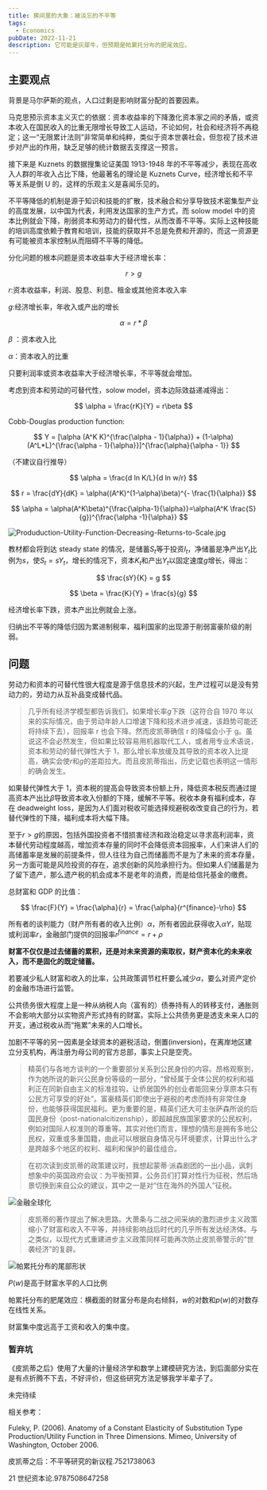 ```yaml
---
title: 房间里的大象：被淡忘的不平等
tags:
  - Economics
pubDate: 2022-11-21
description: 它可能是灰犀牛，但预期是帕累托分布的肥尾效应。
---
```


## 主要观点

背景是马尔萨斯的观点，人口过剩是影响财富分配的首要因素。

马克思预示资本主义灭亡的依据：资本收益率的下降激化资本家之间的矛盾，或资本收入在国民收入的比重无限增长导致工人运动，不论如何，社会和经济将不再稳定；这一“无限累计法则”非常简单和纯粹，类似于资本世袭社会，但忽视了技术进步对产出的作用，缺乏足够的统计数据去支撑这一预言。

接下来是 Kuznets 的数据搜集论证美国 1913-1948 年的不平等减少，表现在高收入人群的年收入占比下降，他最著名的理论是 Kuznets Curve，经济增长和不平等关系是倒 U 的，这样的乐观主义是喜闻乐见的。

不平等降低的机制是源于知识和技能的扩散，技术融合和分享导致技术密集型产业的高度发展，以中国为代表，利用发达国家的生产方式，而 solow model 中的资本比例就会下降，削弱资本和劳动力的替代性，从而改善不平等。实际上这种技能的培训高度依赖于教育和培训，技能的获取并不总是免费和开源的，而这一资源更有可能被资本家控制从而阻碍不平等的降低。

分化问题的根本问题是资本收益率大于经济增长率：

$$
r>g
$$

$r$:资本收益率，利润、股息、利息、租金或其他资本收入率

$g$:经济增长率，年收入或产出的增长

$$
\alpha  = r * \beta
$$

$\beta$ ：资本收入比

$\alpha$：资本收入的比重

只要利润率或资本收益率大于经济增长率，不平等就会增加。

考虑到资本和劳动的可替代性，solow model，资本边际效益递减得出：

$$
\alpha = \frac{rK}{Y} = r\beta
$$

Cobb-Douglas production function:

$$
Y = [\alpha (A^K K)^{\frac{\alpha - 1}{\alpha}} + (1-\alpha)(A^L*L)^{\frac{\alpha - 1}{\alpha}}]^{\frac{\alpha}{\alpha - 1}}
$$

（不建议自行推导）

$$
\alpha = \frac{d ln K/L}{d ln w/r}
$$

$$
r = \frac{dY}{dK} = \alpha((A^K)^(1-\alpha)\beta)^{-
\frac{1}{\alpha}}
$$

$$
\alpha = \alpha(A^K\beta)^{\frac{\alpha-1}{\alpha}}=\alpha(A^K \frac{S}{g})^{\frac{\alpha -1}{\alpha}}
$$

![Produduction-Utility-Function-Decreasing-Returns-to-Scale.jpg](/static/images/Produduction-Utility-Function-Decreasing-Returns-to-Scale.jpg)

教材都会将到达 steady state 的情况，是储蓄$S_t$等于投资$I_t$，净储蓄是净产出$Y_t$比例为$s$，使$S_t = sY_t$，增长的情况下，资本$K_t$和产出$Y_t$以固定速度$g$增长，得出：

$$
\frac{sY}{K} = g
$$

$$
\beta = \frac{K}{Y} = \frac{s}{g}
$$

经济增长率下跌，资本产出比例就会上涨。

归纳出不平等的降低归因为累进制税率，福利国家的出现源于削弱富豪阶级的削弱。

## 问题

劳动力和资本的可替代性很大程度是源于信息技术的兴起，生产过程可以是没有劳动力的，劳动力从互补品变成替代品。

> 几乎所有经济学模型都告诉我们，如果增长率$g$下跌（这符合自 1970 年以来的实际情况，由于劳动年龄人口增速下降和技术进步减速，该趋势可能还将持续下去），回报率 r 也会下降。然而皮凯蒂确信 r 的降幅会小于 g。虽说这不会必然发生，但如果比较容易用机器取代工人，或者用专业术语说，资本和劳动的替代弹性大于 1，那么增长率放缓及其导致的资本收入比提高，确实会使$r$和$g$的差距拉大。而且皮凯蒂指出，历史记载也表明这一情形的确会发生。

如果替代弹性大于 1，资本税的提高会导致资本份额上升，降低资本税反而通过提高资本产出比$\beta$导致资本收入份额的下降，缓解不平等。税收本身有福利成本，存在 deadweight loss，是因为人们面对税收可能选择规避税收改变自己的行为，若替代弹性的下降，福利成本将大幅下降。

至于$r>g$的原因，包括外国投资者不惜损害经济和政治稳定以寻求高利润率，资本替代劳动程度越高，增加资本存量的同时不会降低资本回报率，人们来讲人们的高储蓄率是发展的前提条件，但人往往为自己而储蓄而不是为了未来的资本存量，另一方面可能是风险投资的存在，追求创新的风险承担行为。但如果人们储蓄是为了留下遗产，那么遗产税的机会成本不是老年的消费，而是给信托基金的缴费。

总财富和 GDP 的比值：

$$
\frac{F}{Y} = \frac{\alpha}{r} = \frac{\alpha}{r^{finance}-\rho}
$$

所有者的谈判能力（财产所有者的收入比例）$\alpha$，所有者因此获得收入$\alpha Y$，贴现或利润率$r$，金融部门提供的回报率$r^{finance} = r + \rho$

**财富不仅仅是过去储蓄的累积，还是对未来资源的索取权，财产资本化的未来收入，而不是固化的既定储蓄。**

若要减少私人财富和收入的比率，公共政策调节杠杆要么减少$\alpha$，要么对资产定价的金融市场进行监管。

公共债务很大程度上是一种从纳税人向（富有的）债券持有人的转移支付，通胀则不会影响大部分以实物资产形式持有的财富。实际上公共债务更是透支未来人口的开支，通过税收从而“拖累”未来的人口增长。

加剧不平等的另一因素是全球资本的避税活动，倒置(inversion)，在离岸地区建立分支机构，再注册为母公司的官方总部，事实上只是空壳。

> 精英们与各地方谈判的一个重要部分关系到公民身份的内容。昂格观察到，作为她所说的新兴公民身份等级的一部分，“曾经属于全体公民的权利和福利正在同新自由主义的标准挂钩，让侨居国外的创业者能回来分享原本只有公民方可享受的好处”。富豪精英们即使出于避税的考虑而持有非常住身份，也能够获得国民福利。更为重要的是，精英们还大可主张萨森所说的后国民身份（post-nationalcitizenship），即超越民族国家要求的公民权利，例如对国际人权准则的尊重等。其实对他们而言，理想的情形是拥有多地公民权，双重或多重国籍，由此可以根据自身情况与环境要求，计算出什么才是跨越多个地区的权利、福利和保护的最佳组合。

> 在初次读到皮凯蒂的政策建议时，我想起蒙蒂·派森剧团的一出小品，讽刺想象中的英国政府会议：为平衡预算，公务员们打算对性行为征税，然后场景切换到来自公众的建议，其中之一是对“住在海外的外国人”征税。

![金融全球化](/static/images/financial-globalization.png)

> 皮凯蒂的著作提出了解决思路。大萧条与二战之间采纳的激烈进步主义政策缩小了财富和收入不平等，并持续影响战后时代的几乎所有发达经济体。与之类似，以现代方式重建进步主义政策同样可能再次防止皮凯蒂警示的“世袭经济”的复辟。

![帕累托分布的尾部形状](/static/images/Tail-shape-of-the-Pareto-distribution.png)

$P(w)$是高于财富水平的人口比例

帕累托分布的肥尾效应：横截面的财富分布是向右倾斜，$w$的对数和$p(w)$的对数存在线性关系。

财富集中度远高于工资和收入的集中度。

### 暂弃坑

《皮凯蒂之后》使用了大量的计量经济学和数学上建模研究方法，到后面部分实在是有点折腾不下去，不好评价，但这些研究方法足够我学半辈子了。

未完待续

相关参考：

Fuleky, P. (2006). Anatomy of a Constant Elasticity of Substitution Type Production/Utility Function in Three Dimensions. Mimeo, University of Washington, October 2006.

皮凯蒂之后：不平等研究的新议程.7521738063

21 世纪资本论.9787508647258
